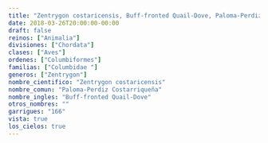 ```yaml
---
title: "Zentrygon costaricensis, Buff-fronted Quail-Dove, Paloma-Perdiz Costarriqueña"
date: 2018-03-26T20:00:00-00:00
draft: false
reinos: ["Animalia"]
divisiones: ["Chordata"]
clases: ["Aves"]
ordenes: ["Columbiformes"]
familias: ["Columbidae "]
generos: ["Zentrygon"]
nombre_cientifico: "Zentrygon costaricensis"
nombre_comun: "Paloma-Perdiz Costarriqueña"
nombre_ingles: "Buff-fronted Quail-Dove"
otros_nombres: ""
garrigues: "166"
vista: true
los_cielos: true
---
```

